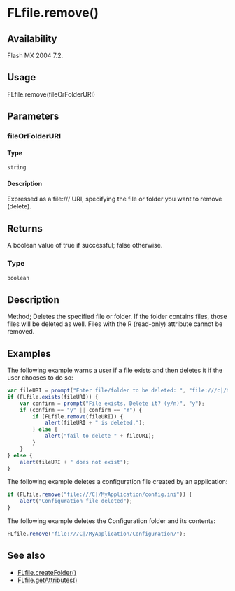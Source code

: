 # FLfile.remove()

## Availability

Flash MX 2004 7.2.

## Usage

FLfile.remove(fileOrFolderURI)

## Parameters

### **fileOrFolderURI**

#### Type

```typescript
string
```

#### Description

Expressed as a file:/// URI, specifying the file or folder you want to remove (delete).

## Returns

A boolean value of true if successful; false otherwise.

### Type

```typescript
boolean
```

## Description

Method; Deletes the specified file or folder. If the folder contains files, those files will be deleted as well. Files with the R (read-only) attribute cannot be removed.

## Examples

The following example warns a user if a file exists and then deletes it if the user chooses to do so:

```javascript
var fileURI = prompt("Enter file/folder to be deleted: ", "file:///c|/temp/delete.txt");
if (FLfile.exists(fileURI)) {
    var confirm = prompt("File exists. Delete it? (y/n)", "y");
    if (confirm == "y" || confirm == "Y") {
        if (FLfile.remove(fileURI)) {
            alert(fileURI + " is deleted.");
        } else {
            alert("fail to delete " + fileURI);
        }
    }
} else {
    alert(fileURI + " does not exist");
}
```

The following example deletes a configuration file created by an application:

```javascript
if (FLfile.remove("file:///C|/MyApplication/config.ini")) {
    alert("Configuration file deleted");
}
```

The following example deletes the Configuration folder and its contents:

```javascript
FLfile.remove("file:///C|/MyApplication/Configuration/");
```

## See also

- [FLfile.createFolder()](../FLfile_object/FLfile1.md)
- [FLfile.getAttributes()](../FLfile_object/FLfile3.md)
